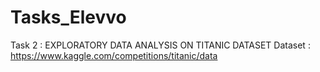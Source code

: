 # Tasks_Elevvo
Task 2 : EXPLORATORY DATA ANALYSIS ON TITANIC DATASET
Dataset : https://www.kaggle.com/competitions/titanic/data
